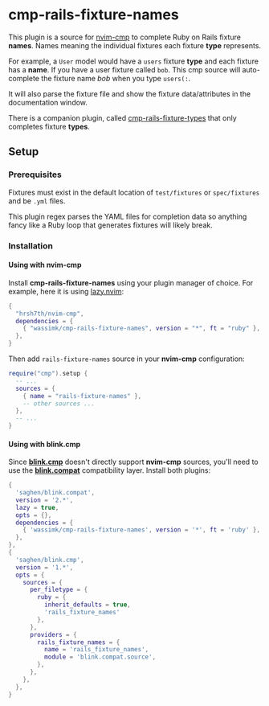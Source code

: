 # cmp-rails-fixture-names

This plugin is a source for [nvim-cmp](https://github.com/hrsh7th/nvim-cmp) to complete Ruby on Rails fixture **names**. Names meaning the individual fixtures each fixture **type** represents.

For example, a `User` model would have a `users` fixture **type** and each fixture has a **name**. If you have a user fixture called `bob`. This cmp source will auto-complete the fixture name _bob_ when you type `users(:`.

It will also parse the fixture file and show the fixture data/attributes in the documentation window.

There is a companion plugin, called [cmp-rails-fixture-types](https://github.com/wassimk/cmp-rails-fixture-types) that only completes fixture **types**.

## Setup

### Prerequisites

Fixtures must exist in the default location of `test/fixtures` or `spec/fixtures` and be `.yml` files.

This plugin regex parses the YAML files for completion data so anything fancy like a Ruby loop that generates fixtures will likely break.

### Installation

#### Using with nvim-cmp

Install **cmp-rails-fixture-names** using your plugin manager of choice. For example, here it is using [lazy.nvim](https://github.com/folke/lazy.nvim):

```lua
{
  "hrsh7th/nvim-cmp",
  dependencies = {
    { "wassimk/cmp-rails-fixture-names", version = "*", ft = "ruby" },
  },
}
```

Then add `rails-fixture-names` source in your **nvim-cmp** configuration:

```lua
require("cmp").setup {
  -- ...
  sources = {
    { name = "rails-fixture-names" },
    -- other sources ...
  },
  -- ...
}
```

#### Using with blink.cmp

Since [**blink.cmp**](https://github.com/Saghen/blink.cmp) doesn't directly support **nvim-cmp** sources, you'll need to use the [**blink.compat**](https://github.com/saghen/blink.compat) compatibility layer. Install both plugins:

```lua
{
  'saghen/blink.compat',
  version = '2.*',
  lazy = true,
  opts = {},
  dependencies = {
    { 'wassimk/cmp-rails-fixture-names', version = '*', ft = 'ruby' },
  },
},
{
  'saghen/blink.cmp',
  version = '1.*',
  opts = {
    sources = {
      per_filetype = {
        ruby = {
          inherit_defaults = true,
          'rails_fixture_names'
        },
      },
      providers = {
        rails_fixture_names = {
          name = 'rails_fixture_names',
          module = 'blink.compat.source',
        },
      },
    },
  },
}
```
